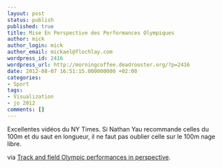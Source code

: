 ```yaml
---
layout: post
status: publish
published: true
title: Mise En Perspective des Performances Olympiques
author: mick
author_login: mick
author_email: mickael@flochlay.com
wordpress_id: 2416
wordpress_url: http://morningcoffee.deadrooster.org/?p=2416
date: 2012-08-07 16:51:15.000000000 +02:00
categories:
- Sport
tags:
- Visualization
- jo 2012
comments: []
---
```

Excellentes vidéos du NY Times. Si Nathan Yau recommande celles du 100m et du saut en longueur, il ne faut pas oublier celle sur le 100m nage libre.

via <a href="http://flowingdata.com/2012/08/06/track-and-field-olympic-performances-in-perspective/">Track and field Olympic performances in perspective</a>.
